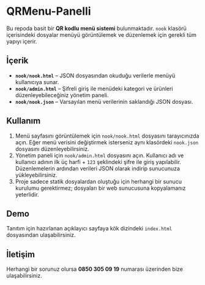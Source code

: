 # QRMenu-Panelli

Bu repoda basit bir **QR kodlu menü sistemi** bulunmaktadır. `nook` klasörü içerisindeki dosyalar menüyü görüntülemek ve düzenlemek için gerekli tüm yapıyı içerir.

## İçerik
- **`nook/nook.html`** – JSON dosyasından okuduğu verilerle menüyü kullanıcıya sunar.
- **`nook/admin.html`** – Şifreli giriş ile menüdeki kategori ve ürünleri düzenleyebileceğiniz yönetim paneli.
- **`nook/nook.json`** – Varsayılan menü verilerinin saklandığı JSON dosyası.

## Kullanım
1. Menü sayfasını görüntülemek için `nook/nook.html` dosyasını tarayıcınızda açın. Eğer menü verisini değiştirmek isterseniz aynı klasördeki `nook.json` dosyasını düzenleyebilirsiniz.
2. Yönetim paneli için `nook/admin.html` dosyasını açın. Kullanıcı adı ve kullanıcı adının ilk üç harfi + `123` şeklindeki şifre ile giriş yapılabilir. Düzenlemelerin ardından verileri JSON olarak indirip sunucunuza yükleyebilirsiniz.
3. Proje sadece statik dosyalardan oluştuğu için herhangi bir sunucu kurulumu gerektirmez; dosyaları bir web sunucusuna kopyalamanız yeterlidir.

## Demo
Tanıtım için hazırlanan açıklayıcı sayfaya kök dizindeki `index.html` dosyasından ulaşabilirsiniz.

## İletişim
Herhangi bir sorunuz olursa **0850 305 09 19** numarası üzerinden bize ulaşabilirsiniz.
